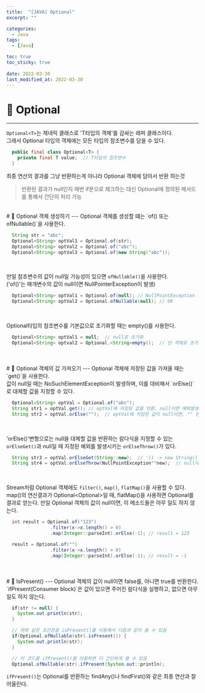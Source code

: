 ```yaml
---
title:  "[JAVA] Optional"
excerpt: ""

categories:
  - Java
tags:
  - [Java]

toc: true
toc_sticky: true
 
date: 2022-03-30
last_modified_at: 2022-03-30
---
```


# 🚀 Optional<T>
---
`Optional<T>`는 제네릭 클래스로 'T타입의 객체'를 감싸는 래퍼 클래스이다.<br>
그래서 Optional 타입의 객체에는 모든 타입의 참조변수를 담을 수 있다.

```java
  public final class Optional<T> {
    private final T value;  // T타입의 참조변수
  }
```

최종 연산의 결과를 그냥 반환하는게 아니라 Optional 객체에 담아서 반환 하는것
> 반환된 결과가 null인지 매번 if문으로 체크하는 대신 Optional에 정의된 메서드를 통해서 간단히 처리 가능

<br>
# 🚀 Optional 객체 생성하기
---
Optional 객체를 생성할 떄는 `of() 또는 ofNullable()`을 사용한다.

```java
  String str = "abc";
  Optional<String> optVal1 = Optional.of(str);
  Optional<String> optVal2 = Optional.of("abc");
  Optional<String> optVal3 = Optional.of(new String("abc"));
```
<br>

만일 참조변수의 값이 null일 가능성이 있으면 `ofNullable()`을 사용한다.<br>
('of()'는 매개변수의 값이 null이면 NullPointerException이 발생)

```java
  Optional<String> optVal1 = Optional.of(null); // NullPointException 발생
  Optional<String> optVal2 = Optional.ofNullable(null); // OK
```
<br>

Optional<T>타입의 참조변수를 기본값으로 초기화할 때는 empty()를 사용한다.

```java
  Optional<String> optVal1 = null;  // null로 초기화
  Optional<String> optval2 = Optional.<String>empty();  // 빈 객체로 초기화
```
<br>

<br>
# 🚀 Optional 객체의 값 가져오기
---
Optional 객체에 저장된 값을 가져올 때는 `get()`을 사용한다.<br>
값이 null일 때는 NoSuchElementException이 발생하며, 이를 대비해서 `orElse()`로 대체할 값을 지정할 수 있다.

```java
  Optional<String> optVal = Optional.of("abc");
  String str1 = optVal.get(); // optVal에 저장된 값을 반환. null이면 예외발생
  String str2 = optVal.orElse("");  // optVal에 저장된 값이 null이면, "" 반환
```
<br>

'orElse()'변형으로는 null을 대체할 값을 반환하는 람다식을 지정할 수 있는 `orElseGet()`과 null일 때 지정된 예외를 발생시키는 `orElseThrow()`가 있다.

```java
  String str3 = optVal.orElseGet(String::new);  // '() -> new String()' 과 동일
  String str4 = optVal.orElseThrow(NullPointException""new);  // null이면 예외발생
```
<br>

Stream처럼 Optional 객체에도 `filter()`, `map()`, `flatMap()`을 사용할 수 있다.<br>
map()의 연산결과가 Optional<Optional<T>>일 때, flatMap()을 사용하면 Optional<T>를 결과로 얻는다.
만일 Optional 객체의 값이 null이면, 이 메소드들은 아무 일도 하지 않는다.

```java
  int result = Optional.of("123")
                .filter(x->x.length() > 0)
                .map(Integer::parseInt).orElse(-1); // result = 123

  result = Optional.of("")
                .filter(x->x.length() > 0)
                .map(Integer::parseInt).orElse(-1); // result = -1
```
<br>

<br>
# 🚀 IsPresent()
---
Optional 객체의 값이 null이면 false를, 아니면 true를 반환한다.<br>
`ifPresent(Consumer<T> block)`은 값이 있으면 주어진 람다식을 실행하고, 없으면 아무일도 하지 않는다.

```java
  if(str != null) {
    System.out.println(str);
  }

  // 위와 같은 조건문을 isPresent()를 이용해서 다음과 같이 쓸 수 있음
  if(Optional.ofNullable(str).isPresent()) {
    System.out.println(str);
  }

  // 이 코드를 ifPresent()를 이용하면 더 간단하게 쓸 수 있음
  Optional.ofNullable(str).ifPresent(System.out::println);
```

`ifPresent()`는 Optional<T>를 반환하는 findAny()나 findFirst()와 같은 최종 연산과 잘 어울린다.
